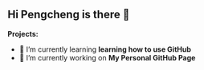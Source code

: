 ## Hi Pengcheng is there 👋

**Projects:**
- 🌱 I’m currently learning **learning how to use GitHub**
- 🔭 I’m currently working on **My Personal GitHub Page**
